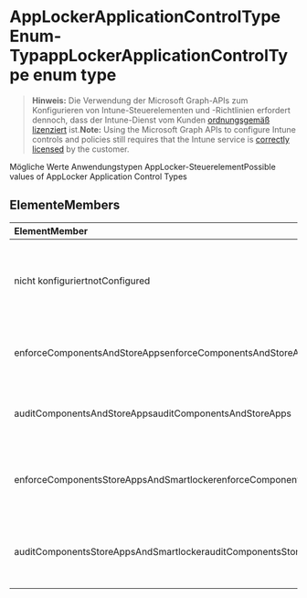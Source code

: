 # <a name="applockerapplicationcontroltype-enum-type"></a><span data-ttu-id="42cb4-101">AppLockerApplicationControlType Enum-Typ</span><span class="sxs-lookup"><span data-stu-id="42cb4-101">appLockerApplicationControlType enum type</span></span>

> <span data-ttu-id="42cb4-102">**Hinweis:** Die Verwendung der Microsoft Graph-APIs zum Konfigurieren von Intune-Steuerelementen und -Richtlinien erfordert dennoch, dass der Intune-Dienst vom Kunden [ordnungsgemäß lizenziert](https://go.microsoft.com/fwlink/?linkid=839381) ist.</span><span class="sxs-lookup"><span data-stu-id="42cb4-102">**Note:** Using the Microsoft Graph APIs to configure Intune controls and policies still requires that the Intune service is [correctly licensed](https://go.microsoft.com/fwlink/?linkid=839381) by the customer.</span></span>

<span data-ttu-id="42cb4-103">Mögliche Werte Anwendungstypen AppLocker-Steuerelement</span><span class="sxs-lookup"><span data-stu-id="42cb4-103">Possible values of AppLocker Application Control Types</span></span>
## <a name="members"></a><span data-ttu-id="42cb4-104">Elemente</span><span class="sxs-lookup"><span data-stu-id="42cb4-104">Members</span></span>
|<span data-ttu-id="42cb4-105">Element</span><span class="sxs-lookup"><span data-stu-id="42cb4-105">Member</span></span>|<span data-ttu-id="42cb4-106">Wert</span><span class="sxs-lookup"><span data-stu-id="42cb4-106">Value</span></span>|<span data-ttu-id="42cb4-107">Beschreibung</span><span class="sxs-lookup"><span data-stu-id="42cb4-107">Description</span></span>|
|:---|:---|:---|
|<span data-ttu-id="42cb4-108">nicht konfiguriert</span><span class="sxs-lookup"><span data-stu-id="42cb4-108">notConfigured</span></span>|<span data-ttu-id="42cb4-109">0</span><span class="sxs-lookup"><span data-stu-id="42cb4-109">0</span></span>|<span data-ttu-id="42cb4-110">Gerät Standardwert, keine Anwendung Steuerelementtyp ausgewählt.</span><span class="sxs-lookup"><span data-stu-id="42cb4-110">Device default value, no Application Control type selected.</span></span>|
|<span data-ttu-id="42cb4-111">enforceComponentsAndStoreApps</span><span class="sxs-lookup"><span data-stu-id="42cb4-111">enforceComponentsAndStoreApps</span></span>|<span data-ttu-id="42cb4-112">1</span><span class="sxs-lookup"><span data-stu-id="42cb4-112">1</span></span>|<span data-ttu-id="42cb4-113">Windows-Komponente und Store-apps zu erzwingen.</span><span class="sxs-lookup"><span data-stu-id="42cb4-113">Enforce Windows component and store apps.</span></span>|
|<span data-ttu-id="42cb4-114">auditComponentsAndStoreApps</span><span class="sxs-lookup"><span data-stu-id="42cb4-114">auditComponentsAndStoreApps</span></span>|<span data-ttu-id="42cb4-115">2</span><span class="sxs-lookup"><span data-stu-id="42cb4-115">2</span></span>|<span data-ttu-id="42cb4-116">Überwachen Sie Windows-Komponente und Store-apps.</span><span class="sxs-lookup"><span data-stu-id="42cb4-116">Audit Windows component and store apps.</span></span>|
|<span data-ttu-id="42cb4-117">enforceComponentsStoreAppsAndSmartlocker</span><span class="sxs-lookup"><span data-stu-id="42cb4-117">enforceComponentsStoreAppsAndSmartlocker</span></span>|<span data-ttu-id="42cb4-118">3</span><span class="sxs-lookup"><span data-stu-id="42cb4-118">3</span></span>|<span data-ttu-id="42cb4-119">Erzwingen Sie Windows-Komponenten zu, apps und intelligente Locker.</span><span class="sxs-lookup"><span data-stu-id="42cb4-119">Enforce Windows components, store apps and smart locker.</span></span>|
|<span data-ttu-id="42cb4-120">auditComponentsStoreAppsAndSmartlocker</span><span class="sxs-lookup"><span data-stu-id="42cb4-120">auditComponentsStoreAppsAndSmartlocker</span></span>|<span data-ttu-id="42cb4-121">4</span><span class="sxs-lookup"><span data-stu-id="42cb4-121">4</span></span>|<span data-ttu-id="42cb4-122">Überwachen von Windows-Komponenten, apps und intelligente Locker.</span><span class="sxs-lookup"><span data-stu-id="42cb4-122">Audit Windows components, store apps and smart locker.</span></span>|



